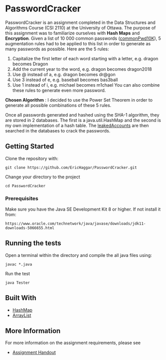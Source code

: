 # PasswordCracker

PasswordCracker is an assignment completed in the Data Structures and Algorithms Course (CSI 2110) at the University of Ottawa. The purpose of this assignment was to familiarize ourselves with **Hash Maps** and **Encryption**.  Given a list of 10 000 common passwords ([commonPwd10K](https://github.com/EricHaggar/PasswordCracker/blob/master/commonPwd10K.txt)), 5 augmentation rules had to be applied to this list in order to generate as many passwords as possible. Here are the 5 rules: 

1. Capitalize the first letter of each word starting with a letter, e.g. dragon becomes Dragon
2. Add the current year to the word, e.g. dragon becomes dragon2018
3. Use @ instead of a, e.g. dragon becomes dr@gon
4. Use 3 instead of e, e.g. baseball becomes bas3ball
5. Use 1 instead of i, e.g. michael becomes m1chael
You can also combine these rules to generate even more password.

**Chosen Algorithm** : I decided to use the Power Set Theorem in order to generate all possible combinations of these 5 rules.

Once all passwords generated and hashed using the SHA-1 algorithm, they are stored in 2 databases. The first is a java.util.HashMap and the second is my own implementation of a hash table. The [leakedAccounts](https://github.com/EricHaggar/PasswordCracker/blob/master/leakedAccounts.txt) are then searched in the databases to crack the passwords.

## Getting Started 

Clone the repository with:

```
git clone https://github.com/EricHaggar/PasswordCracker.git
```

Change your directory to the project

```
cd PasswordCracker
```

### Prerequisites

Make sure you have the Java SE Development Kit 8 or higher. If not install it from:

    https://www.oracle.com/technetwork/java/javase/downloads/jdk11-downloads-5066655.html


## Running the tests

Open a terminal within the directory and compile the all java files using:

```
javac *.java
```
Run the test 

```
java Tester
```

## Built With

* [HashMap](https://docs.oracle.com/javase/8/docs/api/java/util/HashMap.html)
* [ArrayList](https://docs.oracle.com/javase/8/docs/api/java/util/ArrayList.html)

## More Information

For more information on the assignment requirements, please see 

* [Assignment Handout](https://github.com/EricHaggar/PasswordCracker/blob/master/Assignment%20Handout.pdf)



